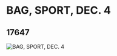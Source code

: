 # BAG, SPORT, DEC. 4
## 17647
![BAG, SPORT, DEC. 4](https://lc-www-live-s.legocdn.com/media/bricks/5/2/6074686.jpg)